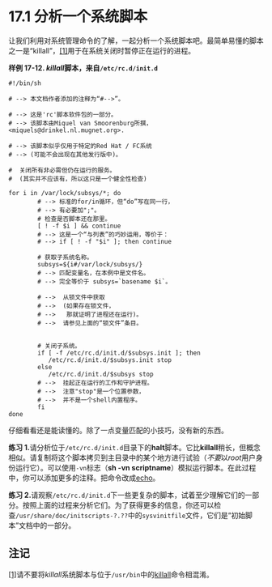 # 17.1 分析一个系统脚本

让我们利用对系统管理命令的了解，一起分析一个系统脚本吧。最简单易懂的脚本之一是“killall”，[[1]](https://tldp.org/LDP/abs/html/sysscripts.html#FTN.AEN17079)用于在系统关闭时暂停正在运行的进程。

**样例 17-12. *killall*脚本，来自`/etc/rc.d/init.d`**

```shell
#!/bin/sh

# --> 本文档作者添加的注释为“#-->”。

# --> 这是'rc'脚本软件包的一部分。
# --> 该脚本由Miquel van Smoorenburg所撰，<miquels@drinkel.nl.mugnet.org>.

# --> 该脚本似乎仅用于特定的Red Hat / FC系统
# --> (可能不会出现在其他发行版中)。

#  关闭所有非必需但仍在运行的服务。
#  (其实并不应该有，所以这只是一个健全性检查)

for i in /var/lock/subsys/*; do
        # --> 标准的for/in循环，但“do”写在同一行，
        # --> 有必要加";"。
        # 检查是否脚本还在那里。
        [ ! -f $i ] && continue
        # --> 这是一个“与列表”的巧妙运用，等价于：
        # --> if [ ! -f "$i" ]; then continue

        # 获取子系统名称。
        subsys=${i#/var/lock/subsys/}
        # --> 匹配变量名，在本例中是文件名。
        # --> 完全等价于 subsys=`basename $i`。

        # -->  从锁文件中获取
        # -->  (如果存在锁文件，
        # -->   那就证明了进程还在运行)。
        # -->  请参见上面的“锁文件”条目。


        # 关闭子系统。
        if [ -f /etc/rc.d/init.d/$subsys.init ]; then
           /etc/rc.d/init.d/$subsys.init stop
        else
           /etc/rc.d/init.d/$subsys stop
        # -->  挂起正在运行的工作和守护进程。
        # -->  注意"stop"是一个位置参数，
        # -->  并不是一个shell内置程序。
        fi
done
```

仔细看看还是能读懂的。除了一点变量匹配的小技巧，没有新的东西。

<strong>练习 1.</strong>请分析位于`/etc/rc.d/init.d`目录下的**halt**脚本。它比**killall**稍长，但概念相似。请复制将这个脚本拷贝到主目录中的某个地方进行试验（*不要*以*root*用户身份运行它）。可以使用`-vn`标志（**sh -vn scriptname**）模拟运行脚本。在此过程中，你可以添加更多的注释。把命令改成[echo](https://tldp.org/LDP/abs/html/internal.html#ECHOREF)。

<strong>练习 2.</strong>请观察`/etc/rc.d/init.d`下一些更复杂的脚本，试着至少理解它们的一部分。按照上面的过程来分析它们。为了获得更多的信息，你还可以检查`/usr/share/doc/initscripts-?.??`中的`sysvinitfile`文件，它们是“初始脚本”文档中的一部分。

## 注记

[[1]](https://tldp.org/LDP/abs/html/sysscripts.html#AEN17079)请不要将*killall*系统脚本与位于`/usr/bin`中的[killall](https://tldp.org/LDP/abs/html/x9644.html#KILLALLREF)命令相混淆。
